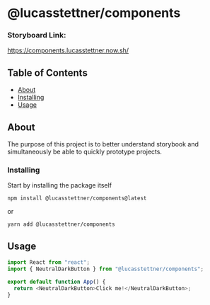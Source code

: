 # @lucasstettner/components

### Storyboard Link:

https://components.lucasstettner.now.sh/

## Table of Contents

- [About](#about)
- [Installing](#installing)
- [Usage](#usage)

## About <a name = "about"></a>

The purpose of this project is to better understand storybook and simultaneously be able to quickly prototype projects.

### Installing <a name = "installing"></a>

Start by installing the package itself

```
npm install @lucasstettner/components@latest
```

or

```
yarn add @lucasstettner/components
```

## Usage <a name = "usage"></a>

```javascript
import React from "react";
import { NeutralDarkButton } from "@lucasstettner/components";

export default function App() {
  return <NeutralDarkButton>Click me!</NeutralDarkButton>;
}
```
